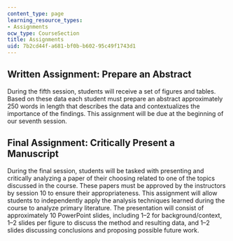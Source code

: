 ```yaml
---
content_type: page
learning_resource_types:
- Assignments
ocw_type: CourseSection
title: Assignments
uid: 7b2cd44f-a681-bf0b-b602-95c49f1743d1
---
```


Written Assignment: Prepare an Abstract
---------------------------------------

During the fifth session, students will receive a set of figures and tables. Based on these data each student must prepare an abstract approximately 250 words in length that describes the data and contextualizes the importance of the findings. This assignment will be due at the beginning of our seventh session.

Final Assignment: Critically Present a Manuscript
-------------------------------------------------

During the final session, students will be tasked with presenting and critically analyzing a paper of their choosing related to one of the topics discussed in the course. These papers must be approved by the instructors by session 10 to ensure their appropriateness. This assignment will allow students to independently apply the analysis techniques learned during the course to analyze primary literature. The presentation will consist of approximately 10 PowerPoint slides, including 1–2 for background/context, 1–2 slides per figure to discuss the method and resulting data, and 1–2 slides discussing conclusions and proposing possible future work.